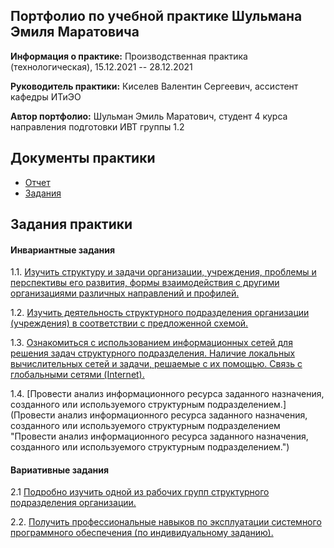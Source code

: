 ## Портфолио по учебной практике Шульмана Эмиля Маратовича

**Информация о практике:** Производственная практика (технологическая), 15.12.2021 -- 28.12.2021

**Руководитель практики:** Киселев Валентин Сергеевич, ассистент кафедры ИТиЭО

**Автор портфолио:** Шульман Эмиль Маратович, студент 4 курса направления подготовки ИВТ группы 1.2

## Документы практики

- [Отчет](https://github.com/ShulmanEmil/practice-12-2021/blob/main/%D0%A8%D1%83%D0%BB%D1%8C%D0%BC%D0%B0%D0%BD%20%D0%AD%D0%BC%D0%B8%D0%BB%D1%8C%20%D0%9C%D0%B0%D1%80%D0%B0%D1%82%D0%BE%D0%B2%D0%B8%D1%87%20%D0%9E%D1%82%D1%87%D0%B5%D1%82%20%D0%BF%D0%BE%20%D0%BF%D1%80%D0%B0%D0%BA%D1%82%D0%B8%D0%BA%D0%B5.pdf "Отчет")
- [Задания](https://github.com/ShulmanEmil/practice-12-2021/blob/main/%D0%A8%D1%83%D0%BB%D1%8C%D0%BC%D0%B0%D0%BD%20%D0%AD%D0%BC%D0%B8%D0%BB%D1%8C%20%D0%9C%D0%B0%D1%80%D0%B0%D1%82%D0%BE%D0%B2%D0%B8%D1%87%20%D0%97%D0%B0%D0%B4%D0%B0%D0%BD%D0%B8%D0%B5%20%D0%BF%D0%BE%20%D0%BF%D1%80%D0%B0%D0%BA%D1%82%D0%B8%D0%BA%D0%B5.pdf "Задания")

## Задания практики

#### Инвариантные задания

1.1. [Изучить структуру и задачи организации, учреждения, проблемы и перспективы его развития, формы взаимодействия с другими организациями различных направлений и профилей.](https://github.com/ShulmanEmil/practice-12-2021/tree/main/1.1 "Изучить структуру и задачи организации, учреждения, проблемы и перспективы его развития, формы взаимодействия с другими организациями различных направлений и профилей.")

1.2. [Изучить деятельность структурного подразделения организации (учреждения) в соответствии с предложенной схемой.](https://github.com/ShulmanEmil/practice-12-2021/tree/main/1.2 "Изучить деятельность структурного подразделения организации (учреждения) в соответствии с предложенной схемой.")

1.3. [Ознакомиться с использованием информационных сетей для решения задач структурного подразделения. Наличие локальных вычислительных сетей и задачи, решаемые с их помощью. Связь с глобальными сетями (Internet).](https://github.com/ShulmanEmil/practice-12-2021/tree/main/1.3 "Ознакомиться с использованием информационных сетей для решения задач структурного подразделения. Наличие локальных вычислительных сетей и задачи, решаемые с их помощью. Связь с глобальными сетями (Internet).")

1.4. [Провести анализ информационного ресурса заданного назначения, созданного или используемого структурным подразделением.](Провести анализ информационного ресурса заданного назначения, созданного или используемого структурным подразделением "Провести анализ информационного ресурса заданного назначения, созданного или используемого структурным подразделением.")

#### Вариативные задания
2.1 [Подробно изучить одной из рабочих групп структурного подразделения организации.](https://github.com/ShulmanEmil/practice-12-2021/tree/main/2.1 "Подробно изучить одной из рабочих групп структурного подразделения организации».")

2.2. [Получить профессиональные навыков по эксплуатации системного программного обеспечения (по индивидуальному заданию).](https://github.com/ShulmanEmil/practice-12-2021/tree/main/2.2 "Получить профессиональные навыков по эксплуатации системного программного обеспечения (по индивидуальному заданию).")
